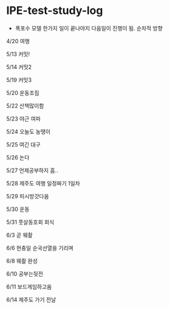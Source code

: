 # IPE-test-study-log

- 폭포수 모델
   한가지 일이 끝나야지 다음일이 진행이 됨.
   순차적 방향

4/20 여행

5/13 커밋!

5/14 커밋2

5/19 커밋3

5/20 운동조짐

5/22 산책많이함

5/23 야근 여파

5/24 오늘도 농땡이

5/25 여긴 대구

5/26 논다

5/27 언제공부하지 흠..

5/28 제주도 여행 일정짜기 1일차

5/29 피시방갓다옴

5/30 운동

5/31 풋살동호회 회식

6/3 곧 웨촬

6/6 현충일 순국선열을 기리며

6/8 웨촬 완성

6/10 공부는뒷전

6/11 보드게임하고옴

6/14 제주도 가기 전날
